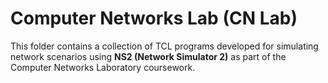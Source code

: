 # Computer Networks Lab (CN Lab)
This folder contains a collection of TCL programs developed for simulating network scenarios using **NS2 (Network Simulator 2)** as part of the Computer Networks Laboratory coursework.
